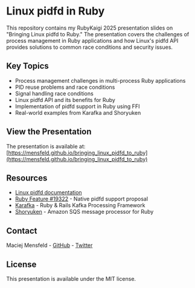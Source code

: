 # Linux pidfd in Ruby

This repository contains my RubyKaigi 2025 presentation slides on "Bringing Linux pidfd to Ruby." The presentation covers the challenges of process management in Ruby applications and how Linux's pidfd API provides solutions to common race conditions and security issues.

## Key Topics

- Process management challenges in multi-process Ruby applications
- PID reuse problems and race conditions
- Signal handling race conditions
- Linux pidfd API and its benefits for Ruby
- Implementation of pidfd support in Ruby using FFI
- Real-world examples from Karafka and Shoryuken

## View the Presentation

The presentation is available at: [https://mensfeld.github.io/bringing_linux_pidfd_to_ruby](https://mensfeld.github.io/bringing_linux_pidfd_to_ruby)

## Resources

- [Linux pidfd documentation](https://man7.org/linux/man-pages/man2/pidfd_open.2.html)
- [Ruby Feature #19322](https://bugs.ruby-lang.org/issues/19322) - Native pidfd support proposal
- [Karafka](https://github.com/karafka/karafka) - Ruby & Rails Kafka Processing Framework
- [Shoryuken](https://github.com/ruby-shoryuken/shoryuken) - Amazon SQS message processor for Ruby

## Contact

Maciej Mensfeld - [GitHub](https://github.com/mensfeld) - [Twitter](https://twitter.com/mensfeld)

## License

This presentation is available under the MIT license.
